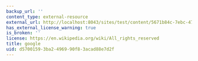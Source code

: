 ```yaml
---
backup_url: ''
content_type: external-resource
external_url: http://localhost:8043/sites/test/content/5671b84c-7ebc-47d3-82db-046038728956/?ocw_resource_link_uuid=5671b84c-7ebc-47d3-82db-046038728956&ocw_resource_link_suffix=
has_external_license_warning: true
is_broken: ''
license: https://en.wikipedia.org/wiki/All_rights_reserved
title: google
uid: d5700159-3ba2-4969-90f8-3acad88e7d2f
---
```

